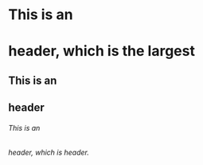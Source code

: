 # This is an <h1> header, which is the largest
## This is an <h2> header
###### This is an <h6> header, which is  header.

